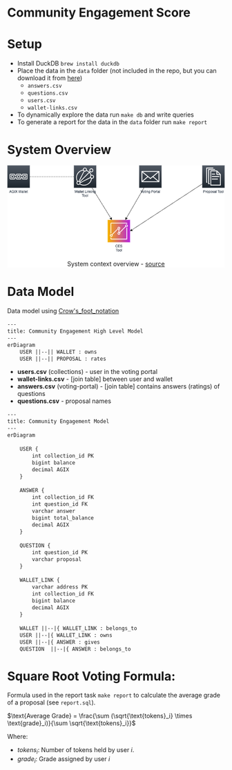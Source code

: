 # Community Engagement Score

# Setup
* Install DuckDB `brew install duckdb`
* Place the data in the `data` folder (not included in the repo, but you can download it from [here](https://docs.google.com/spreadsheets/d/1S8AGK7ffVEu9La73yrv9BKlPMvocq9w1RPCjPrn1w6Q/edit#gid=706641192))
    * `answers.csv`
    * `questions.csv`
    * `users.csv`
    * `wallet-links.csv`
* To dynamically explore the data run `make db` and write queries
* To generate a report for the data in the `data` folder run `make report`

# System Overview

<div align="center" style="background-color:white">
    <img src="docs/images/system_overview.png" alt="System context overview">
    <p>
        System context overview - <a target="__blank" href="docs/images/system_overview.drawio">source</a>
    </p>
</div>

# Data Model
Data model using [Crow's_foot_notation](https://en.wikipedia.org/wiki/Entity%E2%80%93relationship_model#Crow's_foot_notation)
```mermaid
---
title: Community Engagement High Level Model
---
erDiagram
    USER ||--|| WALLET : owns
    USER ||--|| PROPOSAL : rates
```

* **users.csv** (collections) - user in the voting portal
* **wallet-links.csv** - [join table] between user and wallet
* **answers.csv** (voting-portal) - [join table] contains answers (ratings) of questions
* **questions.csv** - proposal names


```mermaid
---
title: Community Engagement Model
---
erDiagram

    USER {
        int collection_id PK
        bigint balance
        decimal AGIX
    }

    ANSWER {
        int collection_id FK
        int question_id FK
        varchar answer
        bigint total_balance
        decimal AGIX
    }

    QUESTION {
        int question_id PK
        varchar proposal
    }

    WALLET_LINK {
        varchar address PK
        int collection_id FK
        bigint balance
        decimal AGIX
    }

    WALLET ||--|{ WALLET_LINK : belongs_to
    USER ||--|{ WALLET_LINK : owns
    USER ||--|{ ANSWER : gives
    QUESTION  ||--|{ ANSWER : belongs_to
```

# Square Root Voting Formula:
Formula used in the report task `make report` to calculate the average grade of a proposal (see `report.sql`).

$\text{Average Grade} = \frac{\sum (\sqrt{\text{tokens}_i} \times \text{grade}_i)}{\sum \sqrt{\text{tokens}_i}}$

Where:
* $tokens_i$: Number of tokens held by user $i$.
* $grade_i$: Grade assigned by user $i$
